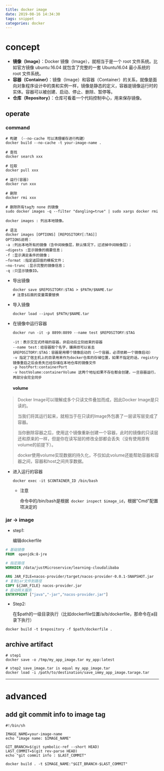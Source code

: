 ```yaml
---
title: docker image
date: 2019-08-16 14:34:30
tags: snippet
categories: docker
---
```


# concept

- **镜像（Image）**：Docker 镜像（Image），就相当于是一个 root 文件系统。比如官方镜像 ubuntu:16.04 就包含了完整的一套 Ubuntu16.04 最小系统的 root 文件系统。
- **容器（Container）**：镜像（Image）和容器（Container）的关系，就像是面向对象程序设计中的类和实例一样，镜像是静态的定义，容器是镜像运行时的实体。容器可以被创建、启动、停止、删除、暂停等。
- **仓库（Repository）**：仓库可看着一个代码控制中心，用来保存镜像。

## operate

### command

```shell
# 构建 （--no-cache 可以清理缓存进行构建）
docker build --no-cache -t your-image-name .

# 查找
docker search xxx

# 拉取
docker pull xxx

# 运行(容器)
docker run xxx

# 删除
docker rmi xxx

# 删除所有tag为 none 的镜像
sudo docker images -q --filter "dangling=true" | sudo xargs docker rmi

docker images : 列出本地镜像。

# 语法
docker images [OPTIONS] [REPOSITORY[:TAG]]
OPTIONS说明：
-a :列出本地所有的镜像（含中间映像层，默认情况下，过滤掉中间映像层）；
–digests :显示镜像的摘要信息；
-f :显示满足条件的镜像；
–format :指定返回值的模板文件；
–no-trunc :显示完整的镜像信息；
-q :只显示镜像ID。
```

- 导出镜像

  ```shell
  docker save $REPOSITORY:$TAG > $PATH/$NAME.tar
  # 注意$后面的变量需要替换
  ```

- 导入镜像

  ```shell
  docker load --input $PATH/$NAME.tar
  ```

- 在镜像中运行容器

  ```shell
  docker run -it -p 8899:8899 --name test $REPOSITORY:$TAG
  
  -it：表示交互式终端的容器，非启动后立刻结束的容器
  --name test：给容器取个名字，嫌麻烦可以省去
  $REPOSITORY:$TAG：容器是用哪个镜像启动的（一个容器，必须依赖一个镜像启动）
  -v 指定了宿主机上的目录用来作为docker仓库的存储位置，如果不指定的话，registry镜像重启之后会丢失已经存储在本地仓库的镜像文件
  -p hostPort:containerPort
  -v hostVolume:containerVolume 这两个地址如果不存在都会创建，一旦容器运行，两部分会完全同步
  ```

  #### volume

> Docker Image可以理解成多个只读文件叠加而成，因此Docker Image是只读的。
>
> 当我们将其运行起来，就相当于在只读的Image外包裹了一层读写层变成了容器。
>
> 当你删除容器之后，使用这个镜像重新创建一个容器，此时的镜像的只读层还和原来的一样，但是你在读写层的修改全部都会丢失（没有使用原有volume的前提下）。
>
>  docker使用volume实现数据的持久化，不仅如此volume还能帮助容器和容器之间，容器和host之间共享数据。

- 进入运行的容器

  ```shell
  docker exec -it $CONTAINER_ID /bin/bash
  ```

  - 注意

    命令中的/bin/bash是根据` docker inspect $image_id`，根据"Cmd"配置项决定的



### jar -> image

- step1: 

  编辑dockerfile

```dockerfile
# 基础镜像
FROM  openjdk:8-jre

# 指定路径
WORKDIR /data/justMicroservice/learning-cloudalibaba

ARG JAR_FILE=nacos-provider/target/nacos-provider-0.0.1-SNAPSHOT.jar
# 复制jar文件到路径
COPY ${JAR_FILE} nacos-provider.jar
# 启动网关服务
ENTRYPOINT ["java","-jar","nacos-provider.jar"]
```

- Step2: 

  在$path的一级目录执行（比如dockerfile位置/a/b/dockerfile，那命令在a目录下执行）

```shell
docker build -t $repository -f $path/dockerfile .
```



## archive artifact

```shell
# step1
docker save -o /tmp/my_app_image.tar my_app:latest

# step2 save_image.tar is equal my_app_image.tar
docker load -i /path/to/destination/save_immy_app_image.tarage.tar
```



---

# advanced

## add git commit info to image tag

```shell
#!/bin/sh

IMAGE_NAME=your-image-name
echo "image name: $IMAGE_NAME"

GIT_BRANCH=$(git symbolic-ref --short HEAD)
LAST_COMMIT=$(git rev-parse HEAD)
echo "git commit info : $LAST_COMMIT"

docker build . -t $IMAGE_NAME:"$GIT_BRANCH-$LAST_COMMIT"
```

